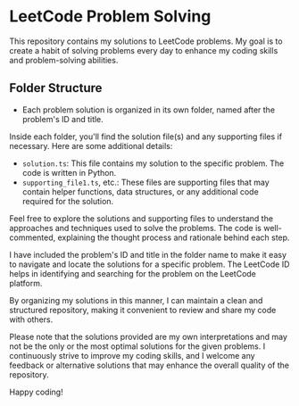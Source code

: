 # LeetCode Problem Solving

This repository contains my solutions to LeetCode problems. My goal is to create a habit of solving problems every day to enhance my coding skills and problem-solving abilities.

## Folder Structure

- Each problem solution is organized in its own folder, named after the problem's ID and title.

Inside each folder, you'll find the solution file(s) and any supporting files if necessary. Here are some additional details:
  
- `solution.ts`: This file contains my solution to the specific problem. The code is written in Python.
- `supporting_file1.ts`, etc.: These files are supporting files that may contain helper functions, data structures, or any additional code required for the solution.

Feel free to explore the solutions and supporting files to understand the approaches and techniques used to solve the problems. The code is well-commented, explaining the thought process and rationale behind each step.

I have included the problem's ID and title in the folder name to make it easy to navigate and locate the solutions for a specific problem. The LeetCode ID helps in identifying and searching for the problem on the LeetCode platform.

By organizing my solutions in this manner, I can maintain a clean and structured repository, making it convenient to review and share my code with others.

Please note that the solutions provided are my own interpretations and may not be the only or the most optimal solutions for the given problems. I continuously strive to improve my coding skills, and I welcome any feedback or alternative solutions that may enhance the overall quality of the repository.

Happy coding!
